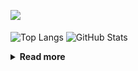 ![](https://komarev.com/ghpvc/?username=chck&color=blueviolet)

<p align="left"> 
  <img alt="Top Langs" align="center" height="150" src="https://github-readme-stats-nine-umber-51.vercel.app/api/top-langs/?username=chck&layout=compact&count_private=true&show_icons=true&show_icons=true&theme=buefy" />
  <img alt="GitHub Stats" align="center" height="150" src="https://github-readme-stats-nine-umber-51.vercel.app/api?username=chck&count_private=true&show_icons=true&show_icons=true&theme=buefy" />
</p>

<details>
  <summary><b>Read more</b></summary>
  <br>

  <!--START_SECTION:waka-->
**🐱 My GitHub Data** 

> 📦 66.7 kB Used in GitHub's Storage 
 > 
> 🏆 334 Contributions in the Year 2023
 > 
> 💼 Opted to Hire
 > 
> 📜 134 Public Repositories 
 > 
> 🔑 19 Private Repositories 
 > 
**I'm a Night 🦉** 

```text
🌞 Morning                1198 commits        ████░░░░░░░░░░░░░░░░░░░░░   15.85 % 
🌆 Daytime                1919 commits        ██████░░░░░░░░░░░░░░░░░░░   25.39 % 
🌃 Evening                2102 commits        ███████░░░░░░░░░░░░░░░░░░   27.81 % 
🌙 Night                  2340 commits        ████████░░░░░░░░░░░░░░░░░   30.96 % 
```
📅 **I'm Most Productive on Monday** 

```text
Monday                   1733 commits        ██████░░░░░░░░░░░░░░░░░░░   22.93 % 
Tuesday                  1592 commits        █████░░░░░░░░░░░░░░░░░░░░   21.06 % 
Wednesday                1066 commits        ████░░░░░░░░░░░░░░░░░░░░░   14.10 % 
Thursday                 1357 commits        ████░░░░░░░░░░░░░░░░░░░░░   17.95 % 
Friday                   741 commits         ██░░░░░░░░░░░░░░░░░░░░░░░   09.80 % 
Saturday                 353 commits         █░░░░░░░░░░░░░░░░░░░░░░░░   04.67 % 
Sunday                   717 commits         ██░░░░░░░░░░░░░░░░░░░░░░░   09.49 % 
```


📊 **This Week I Spent My Time On** 

```text
💬 Programming Languages: 
Other                    14 hrs 21 mins      █████████████████████░░░░   82.11 % 
Rust                     1 hr 51 mins        ███░░░░░░░░░░░░░░░░░░░░░░   10.67 % 
Markdown                 17 mins             ░░░░░░░░░░░░░░░░░░░░░░░░░   01.68 % 
TOML                     12 mins             ░░░░░░░░░░░░░░░░░░░░░░░░░   01.22 % 
Git                      11 mins             ░░░░░░░░░░░░░░░░░░░░░░░░░   01.13 % 

🔥 Editors: 
Chrome                   14 hrs 21 mins      █████████████████████░░░░   82.10 % 
CLion                    2 hrs 4 mins        ███░░░░░░░░░░░░░░░░░░░░░░   11.87 % 
Neovim                   35 mins             █░░░░░░░░░░░░░░░░░░░░░░░░   03.42 % 
WebStorm                 24 mins             █░░░░░░░░░░░░░░░░░░░░░░░░   02.38 % 
Obsidian                 2 mins              ░░░░░░░░░░░░░░░░░░░░░░░░░   00.22 % 
```

**I Mostly Code in Python** 

```text
Python                   40 repos            ████████░░░░░░░░░░░░░░░░░   31.75 % 
Jupyter Notebook         20 repos            ████░░░░░░░░░░░░░░░░░░░░░   15.87 % 
Rust                     7 repos             █░░░░░░░░░░░░░░░░░░░░░░░░   05.56 % 
Dockerfile               4 repos             █░░░░░░░░░░░░░░░░░░░░░░░░   03.17 % 
Shell                    3 repos             █░░░░░░░░░░░░░░░░░░░░░░░░   02.38 % 
```



**Timeline**

![Lines of Code chart](https://raw.githubusercontent.com/chck/chck/main/assets/bar_graph.png)


 Last Updated on 2023-07-11 01:55 UTC
<!--END_SECTION:waka-->
</details>

